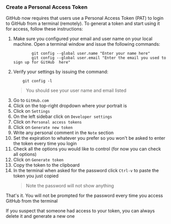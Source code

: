 ### Create a Personal Access Token
GitHub now requires that users use a Personal Access Token (PAT) to login to GitHub from a terminal (remotely). To generat a token and start using it for access, follow these instructions:

1. Make sure you configured your email and user name on your local machine. Open a terminal window and issue the following commands:
   ```console
           git config --global user.name "Enter your name here"
           git config --global user.email "Enter the email you used to sign up for GitHub  here"
   ```

2. Verify your settings by issuing the command:
   ```console
       git config -l
   ```
    > You should see your user name and email listed
> 
3. Go to `GitHub.com`
4. Click on the top-right dropdown where your portrait is
5. Click on `Settings`
6. On the left sidebar click on `Developer settings`
7. Click on `Personal access tokens`
8. Click on `Generate new token`
9. Write any personal comment in the `Note` section
10. Set the expiration to whatever you prefer so you won't be asked to enter the token every time you login
11. Check all the options you would like to control (for now you can check all options)
12. Click on `Generate token`
13. Copy the token to the clipboard
14. In the terminal when asked for the password click `Ctrl-v` to paste the token you just copied
    > Note the password will not show anything

That's it. You will not be prompted for the password every time you access GitHub from the terminal

If you suspect that someone had access to your token, you can always delete it and generate a new one
